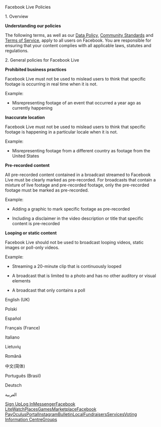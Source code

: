 Facebook Live Policies

1\. Overview

**Understanding our policies**

The following terms, as well as our [Data Policy](https://www.facebook.com/about/privacy/), [Community Standards](https://www.facebook.com/communitystandards/) and [Terms of Service](https://www.facebook.com/legal/terms), apply to all users on Facebook. You are responsible for ensuring that your content complies with all applicable laws, statutes and regulations.

2\. General policies for Facebook Live

**Prohibited business practices**

Facebook Live must not be used to mislead users to think that specific footage is occurring in real time when it is not.

Example:

*   Misrepresenting footage of an event that occurred a year ago as currently happening

**Inaccurate location**

Facebook Live must not be used to mislead users to think that specific footage is happening in a particular locale when it is not.

Example:

*   Misrepresenting footage from a different country as footage from the United States

**Pre-recorded content**

All pre-recorded content contained in a broadcast streamed to Facebook Live must be clearly marked as pre-recorded. For broadcasts that contain a mixture of live footage and pre-recorded footage, only the pre-recorded footage must be marked as pre-recorded.

Example:

*   Adding a graphic to mark specific footage as pre-recorded

*   Including a disclaimer in the video description or title that specific content is pre-recorded

**Looping or static content**

Facebook Live should not be used to broadcast looping videos, static images or poll-only videos.

Example:

*   Streaming a 20-minute clip that is continuously looped

*   A broadcast that is limited to a photo and has no other auditory or visual elements

*   A broadcast that only contains a poll

English (UK)

Polski

Español

Français (France)

Italiano

Lietuvių

Română

中文(简体)

Português (Brasil)

Deutsch

العربية

[Sign Up](https://www.facebook.com/reg/)[Log In](https://www.facebook.com/login/)[Messenger](https://l.facebook.com/l.php?u=https%3A%2F%2Fmessenger.com%2F&h=AT3b8PIF3m0P8c_GQj60ElWeBu10dKpZQSxW4gyjYgHf4eXlZMygnjg9pMDqgordC812ABFIoV9jRFvTUPCmYb2rJKpZ93gq4g8WTbt6G5BZ1okNyyhh5hFE4tDalsYmzQnUKkP69Og1q5f9LH61cH14Z_323fLt6oBTdA)[Facebook Lite](https://www.facebook.com/lite/)[Watch](https://en-gb.facebook.com/watch/)[Places](https://www.facebook.com/places/)[Games](https://www.facebook.com/games/)[Marketplace](https://www.facebook.com/marketplace/)[Facebook Pay](https://pay.facebook.com/)[Oculus](https://l.facebook.com/l.php?u=https%3A%2F%2Fwww.oculus.com%2F&h=AT3b8PIF3m0P8c_GQj60ElWeBu10dKpZQSxW4gyjYgHf4eXlZMygnjg9pMDqgordC812ABFIoV9jRFvTUPCmYb2rJKpZ93gq4g8WTbt6G5BZ1okNyyhh5hFE4tDalsYmzQnUKkP69Og1q5f9LH61cH14Z_323fLt6oBTdA)[Portal](https://portal.facebook.com/)[Instagram](https://l.facebook.com/l.php?u=https%3A%2F%2Fwww.instagram.com%2F&h=AT3b8PIF3m0P8c_GQj60ElWeBu10dKpZQSxW4gyjYgHf4eXlZMygnjg9pMDqgordC812ABFIoV9jRFvTUPCmYb2rJKpZ93gq4g8WTbt6G5BZ1okNyyhh5hFE4tDalsYmzQnUKkP69Og1q5f9LH61cH14Z_323fLt6oBTdA)[Bulletin](https://www.bulletin.com/)[Local](https://www.facebook.com/local/lists/245019872666104/)[Fundraisers](https://www.facebook.com/fundraisers/)[Services](https://www.facebook.com/biz/directory/)[Voting Information Centre](https://www.facebook.com/votinginformationcenter/?entry_point=c2l0ZQ%3D%3D)[Groups](https://www.facebook.com/groups/explore/)